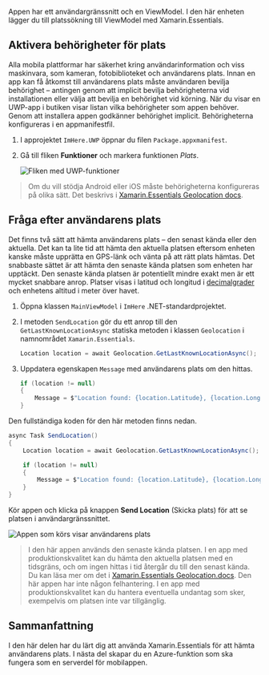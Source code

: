 Appen har ett användargränssnitt och en ViewModel. I den här enheten lägger du till platssökning till ViewModel med Xamarin.Essentials.

## <a name="enable-location-permissions"></a>Aktivera behörigheter för plats

Alla mobila plattformar har säkerhet kring användarinformation och viss maskinvara, som kameran, fotobiblioteket och användarens plats. Innan en app kan få åtkomst till användarens plats måste användaren bevilja behörighet – antingen genom att implicit bevilja behörigheterna vid installationen eller välja att bevilja en behörighet vid körning. När du visar en UWP-app i butiken visar listan vilka behörigheter som appen behöver. Genom att installera appen godkänner behörighet implicit. Behörigheterna konfigureras i en appmanifestfil.

1. I approjektet `ImHere.UWP` öppnar du filen `Package.appxmanifest`.

1. Gå till fliken **Funktioner** och markera funktionen *Plats*.

    ![Fliken med UWP-funktioner](../media/4-uwp-location-capability.png)

> Om du vill stödja Android eller iOS måste behörigheterna konfigureras på olika sätt. Det beskrivs i [Xamarin.Essentials Geolocation docs](https://docs.microsoft.com/xamarin/essentials/geolocation?tabs=android#getting-started).

## <a name="query-for-the-users-location"></a>Fråga efter användarens plats

Det finns två sätt att hämta användarens plats – den senast kända eller den aktuella. Det kan ta lite tid att hämta den aktuella platsen eftersom enheten kanske måste upprätta en GPS-länk och vänta på att rätt plats hämtas. Det snabbaste sättet är att hämta den senaste kända platsen som enheten har upptäckt. Den senaste kända platsen är potentiellt mindre exakt men är ett mycket snabbare anrop. Platser visas i latitud och longitud i [decimalgrader](https://en.wikipedia.org/wiki/Decimal_degrees) och enhetens altitud i meter över havet.

1. Öppna klassen `MainViewModel` i `ImHere` .NET-standardprojektet.

1. I metoden `SendLocation` gör du ett anrop till den `GetLastKnownLocationAsync` statiska metoden i klassen `Geolocation` i namnområdet `Xamarin.Essentials`.

    ```csharp
    Location location = await Geolocation.GetLastKnownLocationAsync();
    ```

1. Uppdatera egenskapen `Message` med användarens plats om den hittas.

    ```csharp
    if (location != null)
    {
        Message = $"Location found: {location.Latitude}, {location.Longitude}.";
    }
    ```

Den fullständiga koden för den här metoden finns nedan.

```csharp
async Task SendLocation()
{
    Location location = await Geolocation.GetLastKnownLocationAsync();

    if (location != null)
    {
        Message = $"Location found: {location.Latitude}, {location.Longitude}.";
    }
}
```

Kör appen och klicka på knappen **Send Location** (Skicka plats) för att se platsen i användargränssnittet.

![Appen som körs visar användarens plats](../media/4-running-app-showing-location.png)

> I den här appen används den senaste kända platsen. I en app med produktionskvalitet kan du hämta den aktuella platsen med en tidsgräns, och om ingen hittas i tid återgår du till den senast kända. Du kan läsa mer om det i [Xamarin.Essentials Geolocation.docs](https://docs.microsoft.com/xamarin/essentials/geolocation?tabs=uwp#using-geolocation). Den här appen har inte någon felhantering. I en app med produktionskvalitet kan du hantera eventuella undantag som sker, exempelvis om platsen inte var tillgänglig.

## <a name="summary"></a>Sammanfattning

I den här delen har du lärt dig att använda Xamarin.Essentials för att hämta användarens plats. I nästa del skapar du en Azure-funktion som ska fungera som en serverdel för mobilappen.